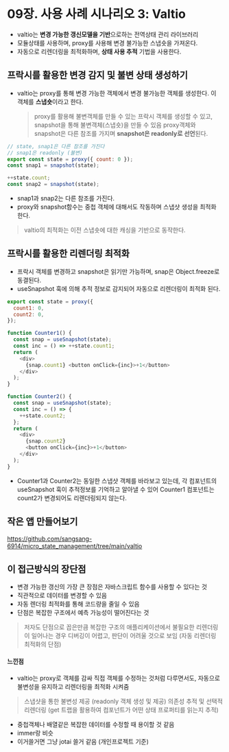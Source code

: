 # 09장. 사용 사례 시나리오 3: Valtio

- valtio는 **변경 가능한 갱신모델을 기반**으로하는 전역상태 관리 라이브러리
- 모듈상태를 사용하며, proxy를 사용해 변경 불가능한 스냅숏을 가져온다.
- 자동으로 리렌더링을 최적화하며, **상태 사용 추적** 기법을 사용한다.

## 프락시를 활용한 변경 감지 및 불변 상태 생성하기

- valtio는 proxy를 통해 변경 가능한 객체에서 변경 불가능한 객체를 생성한다. 이 객체를 **스냅숏**이라고 한다.
  > proxy를 활용해 불변객체를 만들 수 있는 프락시 객체를 생성할 수 있고, snapshot을 통해 불변객체(스냅숏)을 만들 수 있음
  > proxy객체와 snapshot은 다른 참조를 가지며 **snapshot은 readonly로 선언**된다.

```javascript
// state, snap1은 다른 참조를 가진다
// snap1은 readonly (불변)
export const state = proxy({ count: 0 });
const snap1 = snapshot(state);

++state.count;
const snap2 = snapshot(state);
```

- snap1과 snap2는 다른 참조를 가진다.
- proxy와 snapshot함수는 중첩 객체에 대해서도 작동하며 스냅샷 생성을 최적화 한다.

> valtio의 최적화는 이전 스냅숏에 대한 캐싱을 기반으로 동작한다.

## 프락시를 활용한 리렌더링 최적화

- 프락시 객체를 변경하고 snapshot은 읽기만 가능하며, snap은 Object.freeze로 동결된다.
- useSnapshot 훅에 의해 추적 정보로 감지되어 자동으로 리렌더링이 최적화 된다.

```javascript
export const state = proxy({
  count1: 0,
  count2: 0,
});

function Counter1() {
  const snap = useSnapshot(state);
  const inc = () => ++state.count1;
  return (
    <div>
      {snap.count1} <button onClick={inc}>+1</button>
    </div>
  );
}

function Counter2() {
  const snap = useSnapshot(state);
  const inc = () => {
    ++state.count2;
  };
  return (
    <div>
      {snap.count2}
      <button onClick={inc}>+1</button>
    </div>
  );
}
```

- Counter1과 Counter2는 동일한 스냅샷 객체를 바라보고 있는데, 각 컴포넌트의 useSnapshot 훅이 추적정보를 기억하고 알아낼 수 있어 Counter1 컴포넌트는 count2가 변경되어도 리렌더링되지 않는다.

## 작은 앱 만들어보기

https://github.com/sangsang-6914/micro_state_management/tree/main/valtio

## 이 접근방식의 장단점

- 변경 가능한 갱신의 가장 큰 장점은 자바스크립트 함수를 사용할 수 있다는 것
- 직관적으로 데이터를 변경할 수 있음
- 자동 렌더링 최적화를 통해 코드량을 줄일 수 있음
- 단점은 복잡한 구조에서 예측 가능성이 떨어진다는 것
> 저자도 단점으로 꼽은만큼 복잡한 구조의 애플리케이션에서 불필요한 리렌더링이 일어나는 경우 디버깅이 어렵고, 판단이 어려울 것으로 보임 (자동 리렌더링 최적화의 단점)

#### 느낀점

- valtio는 proxy로 객체를 감싸 직접 객체를 수정하는 것처럼 다루면서도, 자동으로 불변성을 유지하고 리렌더링을 최적화 시켜줌
> 스냅샷을 통한 불변성 제공 (readonly 객체 생성 및 제공)
> 의존성 추적 및 선택적 리렌더링 (get 트랩을 활용하여 컴포넌트가 어떤 상태 프로퍼티를 읽는지 추적)

- 중첩객체나 배열같은 복잡한 데이터를 수정할 때 용이할 것 같음
- immer랑 비슷
- 이거쓸거면 그냥 jotai 쓸거 같음 (개인프로젝트 기준)
